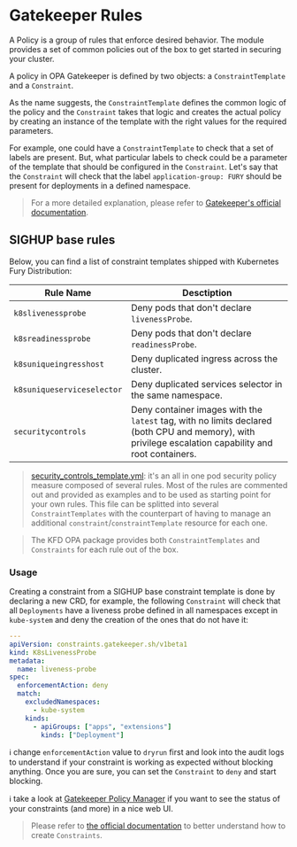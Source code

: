 # Gatekeeper Rules

<!-- <KFD-DOCS> -->

A Policy is a group of rules that enforce desired behavior. The module provides a set of common policies out of the box to get started in securing your cluster.

A policy in OPA Gatekeeper is defined by two objects: a `ConstraintTemplate` and a `Constraint`.

As the name suggests, the `ConstraintTemplate` defines the common logic of the policy and the `Constraint` takes that logic and creates the actual policy by creating an instance of the template with the right values for the required parameters.

For example, one could have a `ConstraintTemplate` to check that a set of labels are present. But, what particular labels to check could be a parameter of the template that should be configured in the `Constraint`. Let's say that the `Constraint` will check that the label `application-group: FURY` should be present for deployments in a defined namespace.

> For a more detailed explanation, please refer to [Gatekeeper's official documentation][gatekeeper-docs].

## SIGHUP base rules

Below, you can find a list of constraint templates shipped with Kubernetes Fury Distribution:

| Rule Name                  | Desctiption                                                                                                                                           |
|----------------------------|-------------------------------------------------------------------------------------------------------------------------------------------------------|
| `k8slivenessprobe`         | Deny pods that don't declare `livenessProbe`.                                                                                                         |
| `k8sreadinessprobe`        | Deny pods that don't declare `readinessProbe`.                                                                                                        |
| `k8suniqueingresshost`     | Deny duplicated ingress across the cluster.                                                                                                           |
| `k8suniqueserviceselector` | Deny duplicated services selector in the same namespace.                                                                                              |
| `securitycontrols`         | Deny container images with the `latest` tag, with no limits declared (both CPU and memory), with privilege escalation capability and root containers. |

> [security_controls_template.yml][security-controls-template]: it's an all in one pod security policy measure composed of several rules. Most of the rules are commented out and provided as examples and to be used as starting point for your own rules.
> This file can be splitted into several `ConstraintTemplates` with the counterpart of having to manage an additional `constraint`/`constraintTemplate` resource for each one.
<!-- space left blank on purpose to separate both quotes -->
> The KFD OPA package provides both `ConstraintTemplates` and `Constraints` for each rule out of the box.

### Usage

Creating a constraint from a SIGHUP base constraint template is done by declaring a new CRD, for example, the following `Constraint` will check that all `Deployments` have a liveness probe defined in all namespaces except in `kube-system` and deny the creation of the ones that do not have it:

```yaml
---
apiVersion: constraints.gatekeeper.sh/v1beta1
kind: K8sLivenessProbe
metadata:
  name: liveness-probe
spec:
  enforcementAction: deny
  match:
    excludedNamespaces:
      - kube-system
    kinds:
      - apiGroups: ["apps", "extensions"]
        kinds: ["Deployment"]
```

ℹ️ change `enforcementAction` value to `dryrun` first and look into the audit logs to understand if your constraint is working as expected without blocking anything. Once you are sure, you can set the `Constraint` to `deny` and start blocking.

ℹ️ take a look at [Gatekeeper Policy Manager][gpm] if you want to see the status of your constraints (and more) in a nice web UI.

> Please refer to [the official documentation][gatekeeper-constraint-docs] to better understand how to create `Constraints`.

<!-- Links -->
[security-controls-template]: templates/security_controls_template.yml
[gatekeeper-docs]: https://open-policy-agent.github.io/gatekeeper/website/docs/
[gatekeeper-constraint-docs]: https://open-policy-agent.github.io/gatekeeper/website/docs/howto#constraints
[gpm]: ../gpm/

<!-- </KFD-DOCS> -->

